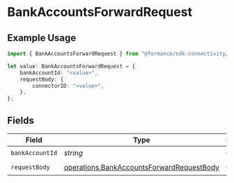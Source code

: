 # BankAccountsForwardRequest

## Example Usage

```typescript
import { BankAccountsForwardRequest } from "@formance/sdk-connectivity/models/operations";

let value: BankAccountsForwardRequest = {
    bankAccountId: "<value>",
    requestBody: {
        connectorID: "<value>",
    },
};
```

## Fields

| Field                                                                                                  | Type                                                                                                   | Required                                                                                               | Description                                                                                            |
| ------------------------------------------------------------------------------------------------------ | ------------------------------------------------------------------------------------------------------ | ------------------------------------------------------------------------------------------------------ | ------------------------------------------------------------------------------------------------------ |
| `bankAccountId`                                                                                        | *string*                                                                                               | :heavy_check_mark:                                                                                     | N/A                                                                                                    |
| `requestBody`                                                                                          | [operations.BankAccountsForwardRequestBody](../../models/operations/bankaccountsforwardrequestbody.md) | :heavy_check_mark:                                                                                     | N/A                                                                                                    |